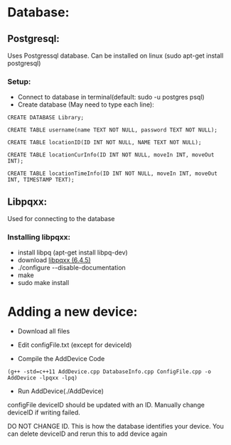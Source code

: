 # Database:

## Postgresql:

Uses Postgressql database. Can be installed on linux (sudo apt-get install postgresql)
### Setup:

- Connect to database in terminal(default: sudo -u postgres psql)
- Create database (May need to type each line):

```
CREATE DATABASE Library;

CREATE TABLE username(name TEXT NOT NULL, password TEXT NOT NULL);

CREATE TABLE locationID(ID INT NOT NULL, NAME TEXT NOT NULL);

CREATE TABLE locationCurInfo(ID INT NOT NULL, moveIn INT, moveOut INT);

CREATE TABLE locationTimeInfo(ID INT NOT NULL, moveIn INT, moveOut INT, TIMESTAMP TEXT);
```

## Libpqxx:

Used for connecting to the database
### Installing libpqxx:
- install libpq (apt-get install libpq-dev)
- download [libpqxx (6.4.5)](https://github.com/jtv/libpqxx/releases/)
- ./configure --disable-documentation
- make
- sudo make install

# Adding a new device:

- Download all files

- Edit configFile.txt (except for deviceId)

- Compile the AddDevice Code

`(g++ -std=c++11 AddDevice.cpp DatabaseInfo.cpp ConfigFile.cpp -o AddDevice -lpqxx -lpq)`

- Run AddDevice(./AddDevice)
 
configFile deviceID should be updated with an ID. Manually change deviceID if writing failed.

DO NOT CHANGE ID. This is how the database identifies your device. You can delete deviceID and rerun this to add device again
